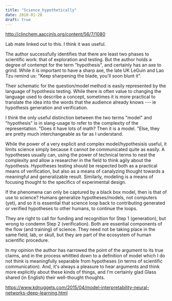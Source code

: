 ```yaml
---
title: "Science_hypothetically"
date: 2018-01-28
draft: true
---
```


http://clinchem.aaccjnls.org/content/56/7/1080

Lab mate linked out to this. I think it was useful.

The author successfully identifies that there are least two phases to
scientific work: that of exploration and testing. But the author holds
a degree of contempt for the term "hypothesis", and certainly has an
axe to grind. While it is important to have a sharp axe, the late UK
LeGuin and Lao Tzu remind us: "Keep sharpening the blade, you'll soon
blunt it".

Their schematic for the question/model method is easily represented by
the language of hypothesis testing. While there is often value to
changing the language used to describe a concept, sometimes it is more
practical to translate the idea into the words that the audience
already knows --- ie hypothesis generation and verification.

I think the only useful distinction between the two terms "model" and
"hypothesis" is in slang-usage to refer to the complexity of the
representation. "Does it have lots of math? Then it is a model. "Else,
they are pretty much interchangeable as far as I understand.

While the power of a very explicit and complex model/hypothesisis
useful, it limits science simply because it cannot be communicated
quite as easily. A hypotheses usually can, using the power of
technical terms to nest the complexity and allow a researcher in the
field to think agily about the hypothesis. Hypotheses testing should
be respected both as a practical means of verification, but also as a
means of canalyzing thought towards a meaningful and generalizable
result. Similarly, modeling is a means of focusing thought to the
specifics of experimental design.

If the phenomena can only be captured by a black box model, then is
that of use to science? Humans generalize hypotheses/models, not
computers (yet), and so it is essential that science loop back to
contributing generated or verified hypotheses to other humans, to
continue the loops.

They are right to call for funding and recognition for Step 1
(generation), but wrong to condemn Step 2 (verification). Both are
essential components of the flow (and training) of science. They need
not be taking place in the same field, lab, or skull, but they are
part of the ecosystem of human scientific procedure.

In my opinion the author has narrowed the point of the argument to its
true claims, and in the process whittled down to a definition of model
which I do not think is meaningfully separable from hypotheses (in
terms of scientific communication). And, it's always a pleasure to
hear arguments and think more explicitly about these kinds of things,
and I'm certainly glad Glass shared (in English) their well-thought
thoughts.


https://www.kdnuggets.com/2015/04/model-interpretability-neural-networks-deep-learning.html
